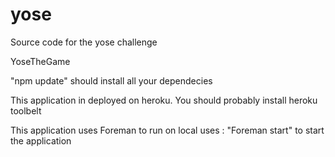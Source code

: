yose
====

Source code for the yose challenge

YoseTheGame

"npm update" should install all your dependecies

This application in deployed on heroku. You should probably install heroku toolbelt

This application uses Foreman to run on local
uses : "Foreman start" to start the application
